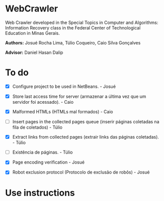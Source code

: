 # WebCrawler
Web Crawler developed in the Special Topics in Computer and Algorithms: Information Recovery class in the Federal Center of Technological Education in Minas Gerais.

**Authors:**
Josué Rocha Lima, Túlio Coqueiro, Caio Silva Gonçalves

**Advisor:** Daniel Hasan Dalip

# To do

- [X] Configure project to be used in NetBeans. - Josué
- [X] Store last access time for server (armazenar a última vez que um servidor foi acessado). - Caio
- [X] Malformed HTMLs (HTMLs mal formados) - Caio
- [ ] Insert pages in the collected pages queue (inserir páginas coletadas na fila de coletados) - Túlio
- [X] Extract links from collected pages (extrair links das páginas coletadas). - Túlio
- [ ] Existência de páginas. - Túlio
- [X] Page encoding verification - Josué
- [X] Robot exclusion protocol (Protocolo de exclusão de robôs) - Josué


# Use instructions

